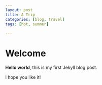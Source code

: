 ```yaml
---
layout: post
title: A Trip
categories: [blog, travel]
tags: [hot, summer]

---
```


# Welcome

**Hello world**, this is my first Jekyll blog post.

I hope you like it!
